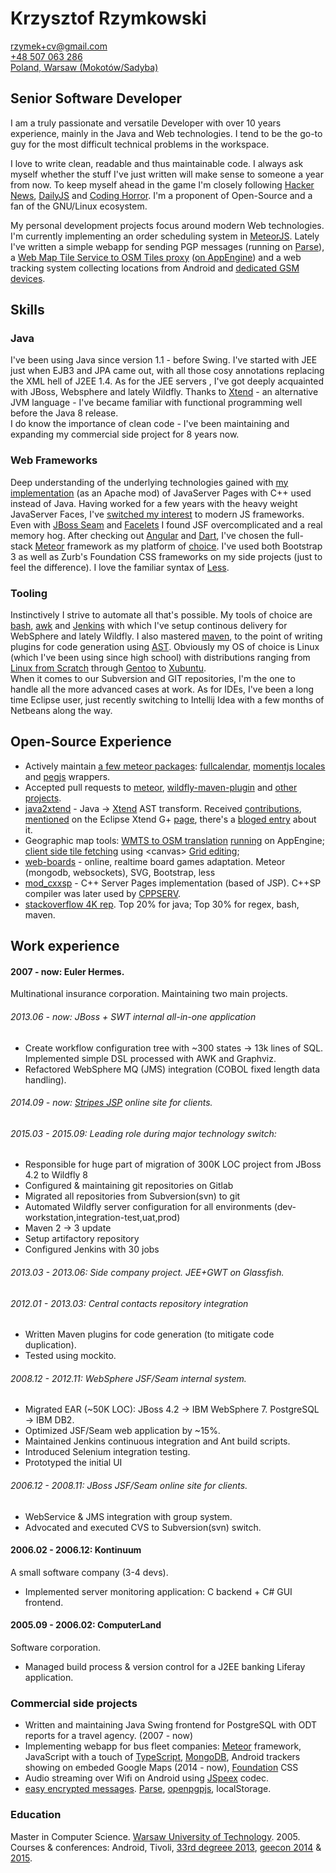 # Krzysztof Rzymkowski
[rzymek+cv@gmail.com](mailto:rzymek+cv@gmail.com)  
[+48 507 063 286](tel:+48507063286)  
[Poland, Warsaw (Mokotów/Sadyba)](http://goo.gl/maps/TQ5c6 )

## Senior Software Developer
I am a truly passionate and versatile Developer with over 10 years experience, mainly in the Java and Web technologies. I tend to be the go-to guy for the most difficult technical problems in the workspace. 

I love to write clean, readable and thus maintainable code. I always ask myself whether the stuff I've just written will make sense to someone a year from now. To keep myself ahead in the game I'm closely following [Hacker News](http://news.ycombinator.com), [DailyJS](http://dailyjs.com/) and [Coding Horror](http://codinghorror.com). I'm a proponent of Open-Source and a fan of the GNU/Linux ecosystem.

My personal development projects focus around modern Web technologies. I'm currently implementing an order scheduling system in [MeteorJS](https://www.meteor.com/). Lately I've written a simple webapp for sending PGP messages (running on [Parse](https://parse.com)), a [Web Map Tile Service to OSM Tiles proxy](https://github.com/rzymek/geomap) ([on AppEngine](https://geoportal-gps.appspot.com/))
and a web tracking system collecting locations from Android and [dedicated GSM devices](https://www.google.com/search?q=tk+106). 

## Skills
### Java
I've been using Java since version 1.1 - before Swing. I've started with JEE just when EJB3 and JPA came out, with all those cosy annotations replacing the XML hell of J2EE 1.4.  As for the JEE servers , I've got deeply acquainted with JBoss, Websphere and lately Wildfly.
Thanks to [Xtend](http://xtend-lang.org ) - an alternative JVM language - I've became familiar with functional programming well before the Java 8 release.  
I do know the importance of clean code - I've been maintaining and expanding my commercial side project for 8 years now. 

### Web Frameworks

Deep understanding of the underlying technologies gained with [my implementation](https://github.com/rzymek/cxxsp) (as an Apache mod) of JavaServer Pages with C++ used instead of Java.
Having worked for a few years with the heavy weight JavaServer Faces, I've [switched my interest](https://github.com/search?l=JavaScript&q=user%3Arzymek&type=Repositories) to modern JS frameworks. Even with [JBoss Seam](http://seamframework.org/) and [Facelets](https://docs.oracle.com/javaee/6/tutorial/doc/giepx.html) I found JSF overcomplicated and a real memory hog.
After checking out [Angular](https://angularjs.org) and [Dart](https://www.dartlang.org/), I've chosen the full-stack [Meteor](https://www.meteor.com/) framework as my platform of [choice](http://stackoverflow.com/search?q=user%3A211205+%5Bmeteor%5D+is%3Aanswer). 
I've used both Bootstrap 3 as well as Zurb's Foundation CSS frameworks on my side projects (just to feel the difference). I love the familiar syntax of [Less](lesscss.org). 

### Tooling
Instinctively I strive to automate all that's possible. My tools of choice are [bash](http://stackoverflow.com/search?tab=votes&q=user%3a211205%20%5bbash%5d%20is%3aanswer), [awk](http://stackoverflow.com/search?q=user%3A211205+%5Bawk%5D+is%3Aanswer) and [Jenkins](https://jenkins-ci.org/) with which I've setup continous delivery for WebSphere and lately Wildfly.  I also mastered [maven](https://maven.apache.org/), to the point of writing plugins for code generation using [AST](http://www.vogella.com/tutorials/EclipseJDT/article.html). 
Obviously my OS of choice is Linux (which I've been using since high school) with distributions ranging from [Linux from Scratch](http://www.linuxfromscratch.org/lfs/) through [Gentoo](https://www.gentoo.org/) to [Xubuntu](http://xubuntu.org/).   
When it comes to our Subversion and GIT repositories, I'm the one to handle all the more advanced cases at work.
As for IDEs, I've been a long time Eclipse user, just recently switching to Intellij Idea with a few months of Netbeans along the way.

## Open-Source Experience
* Actively maintain [a few meteor packages](https://atmospherejs.com/rzymek): [fullcalendar](https://atmospherejs.com/rzymek/fullcalendar), [momentjs locales](https://github.com/rzymek/meteor-moment/) and [pegjs](https://atmospherejs.com/rzymek/pegjs) wrappers.
* Accepted pull requests to [meteor](https://github.com/meteor/meteor/pull/2671), [wildfly-maven-plugin](https://github.com/wildfly/wildfly-maven-plugin/pull/43) and [other projects](https://github.com/pulls?utf8=✓&q=is%3Apr+author%3Arzymek).
* [java2xtend](https://github.com/rzymek/java2xtend) - Java -> [Xtend](https://www.eclipse.org/xtend/) AST transform. 
Received [contributions](https://github.com/rzymek/java2xtend/pulls?q=is%3Apr+is%3Aclosed), [mentioned](https://plus.google.com/+Xtend-langOrg/posts/iSAtR7zbfh1) on the Eclipse Xtend G+ [page](https://plus.google.com/+Xtend-langOrg), there's a
[bloged entry](http://koehnlein.blogspot.de/2013/05/another-xtend-and-javafx-story.html) about it.
* Geographic map tools: [WMTS to OSM translation](https://github.com/rzymek/slippyWMTS) [running](https://geoportal-gps.appspot.com/) on AppEngine; 
[client side tile fetching](http://rzymek.github.io/geomap/) using &lt;canvas&gt; [Grid editing](https://github.com/rzymek/mapgrid); 
* [web-boards](https://github.com/rzymek/web-boards) - online, realtime board games adaptation. Meteor (mongodb, websockets), SVG, Bootstrap, less
* [mod_cxxsp](https://github.com/rzymek/cxxsp) - C++ Server Pages implementation (based of JSP). C++SP compiler was later used by [CPPSERV](https://en.wikipedia.org/wiki/CPPSERV).
* [stackoverflow 4K rep](http://stackoverflow.com/users/211205/rzymek). Top 20% for java; Top 30% for regex, bash, maven.

## Work experience

#### 2007 - now: Euler Hermes.
Multinational insurance corporation. Maintaining two main projects.

###### 2013.06 - now: JBoss + SWT internal all-in-one application
* Create workflow configuration tree with ~300 states -> 13k lines of SQL. Implemented simple DSL processed with AWK and Graphviz.
* Refactored WebSphere MQ (JMS) integration (COBOL fixed length data handling).

######  2014.09 - now: [Stripes JSP](https://stripesframework.atlassian.net/wiki/display/STRIPES/Home) online site for clients. 

###### 2015.03 - 2015.09: Leading role during major technology switch:
* Responsible for huge part of migration of 300K LOC project from JBoss 4.2 to Wildfly 8
* Configured & maintaining git repositories on Gitlab 
* Migrated all repositories from Subversion(svn) to git
* Automated Wildfly server configuration for all environments (dev-workstation,integration-test,uat,prod)
* Maven 2 -> 3 update
* Setup artifactory repository
* Configured Jenkins with 30 jobs 

###### 2013.03 - 2013.06: Side company project. JEE+GWT on Glassfish.

###### 2012.01 - 2013.03: Central contacts repository integration
* Written Maven plugins for code generation (to mitigate code duplication).
* Tested using mockito.

###### 2008.12 - 2012.11: WebSphere JSF/Seam internal system.
* Migrated EAR (~50K LOC): JBoss 4.2 -> IBM WebSphere 7. PostgreSQL -> IBM DB2.
* Optimized JSF/Seam web application by ~15%.
* Maintained Jenkins continuous integration and Ant build scripts.
* Introduced Selenium integration testing.
* Prototyped the initial UI

###### 2006.12 - 2008.11: JBoss JSF/Seam online site for clients. 
* WebService & JMS integration with group system.
* Advocated and executed CVS to Subversion(svn) switch.

#### 2006.02 - 2006.12: Kontinuum
A small software company (3-4 devs).

* Implemented server monitoring application: C backend + C# GUI frontend.

#### 2005.09 - 2006.02: ComputerLand
Software corporation.

* Managed build process & version control for a J2EE banking Liferay application.

### Commercial side projects
* Written and maintaining Java Swing frontend for PostgreSQL with ODT reports for a travel agency. (2007 - now)
* Implementing webapp for bus fleet companies: [Meteor](https://meteor.com) framework, JavaScript with a touch of [TypeScript](http://www.typescriptlang.org/), 
[MongoDB](https://www.mongodb.org/), Android trackers showing on embeded Google Maps (2014 - now), [Foundation](http://foundation.zurb.com/) CSS
* Audio streaming over Wifi on Android using [JSpeex](http://jspeex.sourceforge.net/) codec.
* [easy encrypted messages](https://sec.parseapp.com/). [Parse](https://parse.com/), [openpgpjs](https://github.com/openpgpjs/openpgpjs/), localStorage.

### Education
Master in Computer Science. [Warsaw University of Technology](http://www.pw.edu.pl/engpw). 2005.  
Courses & conferences: Android, Tivoli, [33rd degreee 2013](http://2013.33degree.org/), [geecon 2014](http://2014.geecon.org/) & [2015](http://2015.geecon.org/).
